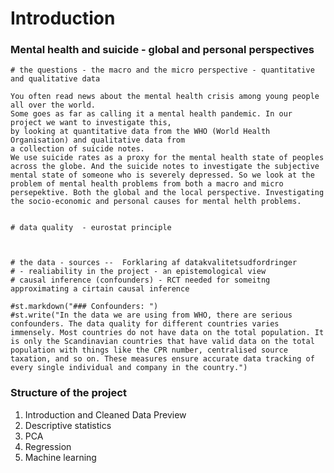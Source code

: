 # Introduction

### Mental health and suicide - global and personal perspectives

    
    # the questions - the macro and the micro perspective - quantitative and qualitative data

    You often read news about the mental health crisis among young people all over the world. 
    Some goes as far as calling it a mental health pandemic. In our project we want to investigate this,
    by looking at quantitative data from the WHO (World Health Organisation) and qualitative data from
    a collection of suicide notes.
    We use suicide rates as a proxy for the mental health state of peoples across the globe. And the suicide notes to investigate the subjective mental state of someone who is severely depressed. So we look at the problem of mental health problems from both a macro and micro persepektive. Both the global and the local perspective. Investigating the socio-economic and personal causes for mental helth problems. 


    # data quality  - eurostat principle



    # the data - sources --  Forklaring af datakvalitetsudfordringer
    # - realiability in the project - an epistemological view 
    # causal inference (confounders) - RCT needed for someitng approximating a cirtain causal inference
  
    #st.markdown("### Confounders: ")
    #st.write("In the data we are using from WHO, there are serious confounders. The data quality for different countries varies immensely. Most countries do not have data on the total population. It is only the Scandinavian countries that have valid data on the total population with things like the CPR number, centralised source taxation, and so on. These measures ensure accurate data tracking of every single individual and company in the country.")
    
### Structure of the project

1. Introduction and Cleaned Data Preview
2. Descriptive statistics
3. PCA
4. Regression
5. Machine learning
